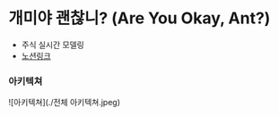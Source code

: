 # 개미야 괜찮니? (Are You Okay, Ant?)
- 주식 실시간 모델링
- [노션링크](https://www.notion.so/yejin547/1308dcce015e4187907d70b80443a13c)

### 아키텍쳐
![아키텍쳐](./전체 아키텍쳐.jpeg)
